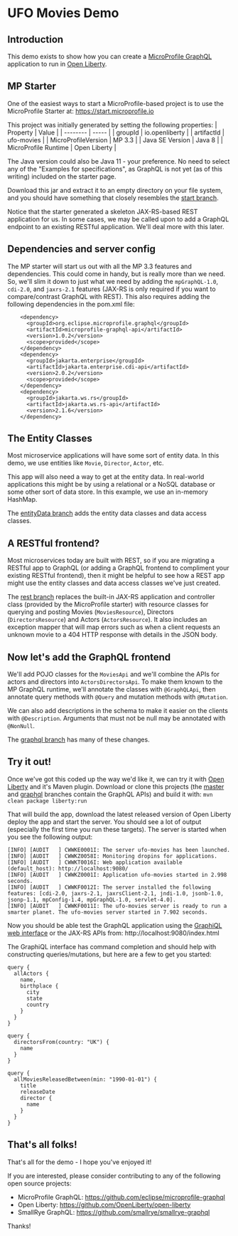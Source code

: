 # UFO Movies Demo

## Introduction

This demo exists to show how you can create a [MicroProfile GraphQL](https://github.com/eclipse/microprofile-graphql) application to run in [Open Liberty](https://openliberty.io).

## MP Starter

One of the easiest ways to start a MicroProfile-based project is to use the MicroProfile Starter at:
https://start.microprofile.io

This project was initially generated by setting the following properties:
| Property             | Value          |
| --------             | -----          |
| groupId              | io.openliberty |
| artifactId           | ufo-movies     |
| MicroProfileVersion  | MP 3.3         |
| Java SE Version      | Java 8         |
| MicroProfile Runtime | Open Liberty   |

The Java version could also be Java 11 - your preference.  No need to select any of the "Examples for specifications", as GraphQL is not yet (as of this writing) included on the starter page.

Download this jar and extract it to an empty directory on your file system, and you should have something that closely resembles the [start branch](https://github.com/andymc12/ufo-movies/tree/start).

Notice that the starter generated a skeleton JAX-RS-based REST application for us. In some cases, we may be called upon to add a GraphQL endpoint to an existing RESTful application. We'll deal more with this later.

## Dependencies and server config

The MP starter will start us out with all the MP 3.3 features and dependencies. This could come in handy, but is really more than we need.  So, we'll slim it down to just what we need by adding the `mpGraphQL-1.0`, `cdi-2.0`, and `jaxrs-2.1` features (JAX-RS is only required if you want to compare/contrast GraphQL with REST). This also requires adding the following dependencies in the pom.xml file:
```
    <dependency>
      <groupId>org.eclipse.microprofile.graphql</groupId>
      <artifactId>microprofile-graphql-api</artifactId>
      <version>1.0.2</version>
      <scope>provided</scope>
    </dependency>
    <dependency>
      <groupId>jakarta.enterprise</groupId>
      <artifactId>jakarta.enterprise.cdi-api</artifactId>
      <version>2.0.2</version>
      <scope>provided</scope>
    </dependency>
    <dependency>
      <groupId>jakarta.ws.rs</groupId>
      <artifactId>jakarta.ws.rs-api</artifactId>
      <version>2.1.6</version>
    </dependency>
```

## The Entity Classes

Most microservice applications will have some sort of entity data. In this demo, we use entities like `Movie`, `Director`, `Actor`, etc.

This app will also need a way to get at the entity data. In real-world applications this might be by using a relational or a NoSQL database or some other sort of data store. In this example, we use an in-memory HashMap.

The [entityData branch](https://github.com/andymc12/ufo-movies/tree/entityData) adds the entity data classes and data access classes.

## A RESTful frontend?

Most microservices today are built with REST, so if you are migrating a RESTful app to GraphQL (or adding a GraphQL frontend to compliment your existing RESTful frontend), then it might be helpful to see how a REST app might use the entity classes and data access classes we've just created.

The [rest branch](https://github.com/andymc12/ufo-movies/tree/rest) replaces the built-in JAX-RS application and controller class (provided by the MicroProfile starter) with resource classes for querying and posting Movies (`MoviesResource`), Directors (`DirectorsResource`) and Actors (`ActorsResource`). It also includes an exception mapper that will map errors such as when a client requests an unknown movie to a 404 HTTP response with details in the JSON body.

## Now let's add the GraphQL frontend

We'll add POJO classes for the `MoviesApi` and we'll combine the APIs for actors and directors into `ActorsDirectorsApi`.  To make them known to the MP GraphQL runtime, we'll annotate the classes with `@GraphQLApi`, then annotate query methods with `@Query` and mutation methods with `@Mutation`.

We can also add descriptions in the schema to make it easier on the clients with `@Description`. Arguments that must not be null may be annotated with `@NonNull`.

The [graphql branch](https://github.com/andymc12/ufo-movies/tree/graphql) has many of these changes.

## Try it out!

Once we've got this coded up the way we'd like it, we can try it with [Open Liberty](https://openliberty.io/) and it's Maven plugin.  Download or clone this projects (the [master](https://github.com/andymc12/ufo-movies/tree/master) and [graphql](https://github.com/andymc12/ufo-movies/tree/graphql) branches contain the GraphQL APIs) and build it with:
`mvn clean package liberty:run`

That will build the app, download the latest released version of Open Liberty deploy the app and start the server. You should see a lot of output (especially the first time you run these targets).  The server is started when you see the following output:

```
[INFO] [AUDIT   ] CWWKE0001I: The server ufo-movies has been launched.
[INFO] [AUDIT   ] CWWKZ0058I: Monitoring dropins for applications.
[INFO] [AUDIT   ] CWWKT0016I: Web application available (default_host): http://localhost:9080/
[INFO] [AUDIT   ] CWWKZ0001I: Application ufo-movies started in 2.998 seconds.
[INFO] [AUDIT   ] CWWKF0012I: The server installed the following features: [cdi-2.0, jaxrs-2.1, jaxrsClient-2.1, jndi-1.0, jsonb-1.0, jsonp-1.1, mpConfig-1.4, mpGraphQL-1.0, servlet-4.0].
[INFO] [AUDIT   ] CWWKF0011I: The ufo-movies server is ready to run a smarter planet. The ufo-movies server started in 7.902 seconds.
```

Now you should be able test the GraphQL application using the [GraphiQL web interface](http://localhost:9080/graphiql.html) or the JAX-RS APIs from: http://localhost:9080/index.html

The GraphiQL interface has command completion and should help with constructing queries/mutations, but here are a few to get you started:

```
query {
  allActors {
    name,
    birthplace {
      city
      state
      country
    }
  }
}
```

```
query {
  directorsFrom(country: "UK") {
    name
  }
}
```

```
query {
  allMoviesReleasedBetween(min: "1990-01-01") {
    title
    releaseDate
    director {
      name
    }
  }
}
```

## That's all folks!

That's all for the demo - I hope you've enjoyed it!

If you are interested, please consider contributing to any of the following open source projects:
* MicroProfile GraphQL: https://github.com/eclipse/microprofile-graphql
* Open Liberty: https://github.com/OpenLiberty/open-liberty
* SmallRye GraphQL: https://github.com/smallrye/smallrye-graphql

Thanks!